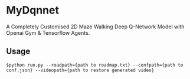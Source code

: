 # MyDqnnet
A Completely Customised 2D Maze Walking Deep Q-Network Model with Openai Gym &amp; Tensorflow Agents.
## Usage
``$python run.py --roadpath={path to roadmap.txt} --confpath={path to conf.json} --videopath={path to restore generated video}``
